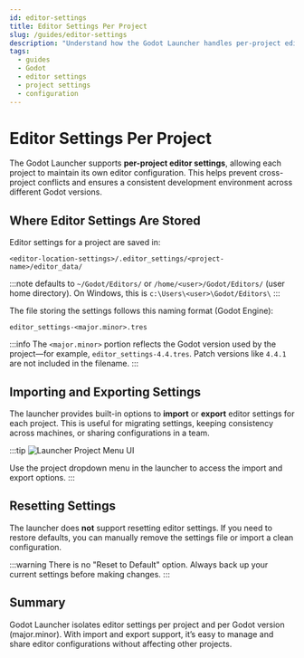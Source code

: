 ```yaml
---
id: editor-settings
title: Editor Settings Per Project
slug: /guides/editor-settings
description: "Understand how the Godot Launcher handles per-project editor settings, where they're stored, and how to manage them across Godot versions."
tags:
  - guides
  - Godot
  - editor settings
  - project settings
  - configuration
---
```


# Editor Settings Per Project

The Godot Launcher supports **per-project editor settings**, allowing each project to maintain its own editor configuration. This helps prevent cross-project conflicts and ensures a consistent development environment across different Godot versions.

## Where Editor Settings Are Stored

Editor settings for a project are saved in:

```
<editor-location-settings>/.editor_settings/<project-name>/editor_data/
```

:::note
defaults to `~/Godot/Editors/` or `/home/<user>/Godot/Editors/` (user home directory).
On Windows, this is `c:\Users\<user>\Godot/Editors\`
:::

The file storing the settings follows this naming format (Godot Engine):

```
editor_settings-<major.minor>.tres
```

:::info
The `<major.minor>` portion reflects the Godot version used by the project—for example, `editor_settings-4.4.tres`. Patch versions like `4.4.1` are not included in the filename.
:::

## Importing and Exporting Settings

The launcher provides built-in options to **import** or **export** editor settings for each project. This is useful for migrating settings, keeping consistency across machines, or sharing configurations in a team.

:::tip
![Launcher Project Menu UI](/img/Per_Project_Editor_Settings_Dark.png)

Use the project dropdown menu in the launcher to access the import and export options.
:::

## Resetting Settings

The launcher does **not** support resetting editor settings. If you need to restore defaults, you can manually remove the settings file or import a clean configuration.

:::warning
There is no "Reset to Default" option. Always back up your current settings before making changes.
:::

## Summary

Godot Launcher isolates editor settings per project and per Godot version (major.minor). With import and export support, it’s easy to manage and share editor configurations without affecting other projects.
